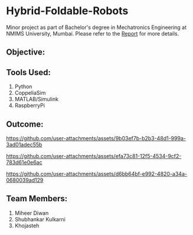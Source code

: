 # Hybrid-Foldable-Robots

Minor project as part of Bachelor's degree in Mechatronics Engineering at NMIMS University, Mumbai.
Please refer to the [Report](Report.pdf) for more details. 


## Objective:

## Tools Used:
1. Python
2. CoppeliaSim
3. MATLAB/Simulink
4. RaspberryPi

## Outcome:


https://github.com/user-attachments/assets/9b03ef7b-b2b3-48d1-999a-3ad01adec55b


https://github.com/user-attachments/assets/efa73c81-12f5-4534-9cf2-783d61e0e6ac



https://github.com/user-attachments/assets/d6bb64bf-e992-4820-a34a-0680039ad129








## Team Members:
1. Miheer Diwan
2. Shubhankar Kulkarni
3. Khojasteh
